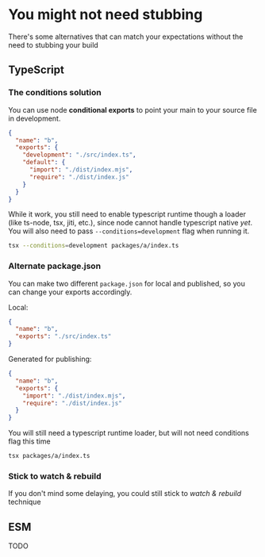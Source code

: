 # You might not need stubbing

There's some alternatives that can match your expectations without the need to stubbing your build

## TypeScript

### The conditions solution

You can use node **conditional exports** to point your main to your source file in development.

```json
{
  "name": "b",
  "exports": {
    "development": "./src/index.ts",
    "default": {
      "import": "./dist/index.mjs",
      "require": "./dist/index.js"
    }
  }
}
```

While it work, you still need to enable typescript runtime though a loader (like ts-node, tsx, jiti, etc.), since node cannot handle typescript native _yet_.
You will also need to pass `--conditions=development` flag when running it.

```bash
tsx --conditions=development packages/a/index.ts
```

### Alternate package.json

You can make two different `package.json` for local and published, so you can change your exports accordingly.

Local:

```json
{
  "name": "b",
  "exports": "./src/index.ts"
}
```

Generated for publishing:

```json
{
  "name": "b",
  "exports": {
    "import": "./dist/index.mjs",
    "require": "./dist/index.js"
  }
}
```

You will still need a typescript runtime loader, but will not need conditions flag this time

```bash
tsx packages/a/index.ts
```

### Stick to watch & rebuild

If you don't mind some delaying, you could still stick to _watch & rebuild_ technique

## ESM

TODO
